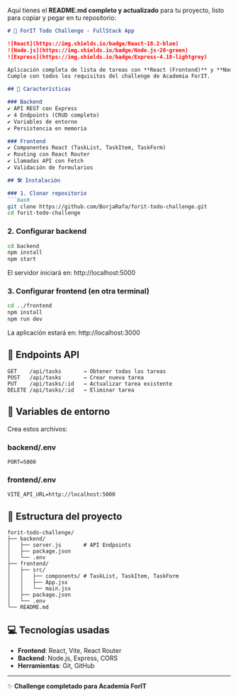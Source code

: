 Aquí tienes el **README.md completo y actualizado** para tu proyecto, listo para copiar y pegar en tu repositorio:

```markdown
# 🚀 ForIT Todo Challenge - FullStack App

![React](https://img.shields.io/badge/React-18.2-blue)
![Node.js](https://img.shields.io/badge/Node.js-20-green)
![Express](https://img.shields.io/badge/Express-4.18-lightgrey)

Aplicación completa de lista de tareas con **React (Frontend)** y **Node.js + Express (Backend)**.  
Cumple con todos los requisitos del challenge de Academia ForIT.

## 📌 Características

### Backend
✔️ API REST con Express  
✔️ 4 Endpoints (CRUD completo)  
✔️ Variables de entorno  
✔️ Persistencia en memoria  

### Frontend
✔️ Componentes React (TaskList, TaskItem, TaskForm)  
✔️ Routing con React Router  
✔️ Llamadas API con Fetch  
✔️ Validación de formularios  

## 🛠️ Instalación

### 1. Clonar repositorio
```bash
git clone https://github.com/BorjaRafa/forit-todo-challenge.git
cd forit-todo-challenge
```

### 2. Configurar backend
```bash
cd backend
npm install
npm start
```
El servidor iniciará en: http://localhost:5000

### 3. Configurar frontend (en otra terminal)
```bash
cd ../frontend
npm install
npm run dev
```
La aplicación estará en: http://localhost:3000

## 📡 Endpoints API

```http
GET    /api/tasks       → Obtener todas las tareas
POST   /api/tasks       → Crear nueva tarea
PUT    /api/tasks/:id   → Actualizar tarea existente
DELETE /api/tasks/:id   → Eliminar tarea
```

## 🔐 Variables de entorno

Crea estos archivos:

### backend/.env
```env
PORT=5000
```

### frontend/.env
```env
VITE_API_URL=http://localhost:5000
```

## 🧩 Estructura del proyecto

```
forit-todo-challenge/
├── backend/
│   ├── server.js       # API Endpoints
│   ├── package.json
│   └── .env
├── frontend/
│   ├── src/
│   │   ├── components/ # TaskList, TaskItem, TaskForm
│   │   ├── App.jsx
│   │   └── main.jsx
│   ├── package.json
│   └── .env
└── README.md
```

## 💻 Tecnologías usadas

- **Frontend**: React, Vite, React Router  
- **Backend**: Node.js, Express, CORS  
- **Herramientas**: Git, GitHub  

---

✨ **Challenge completado para Academia ForIT**  
